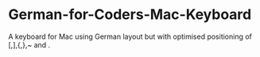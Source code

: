 # German-for-Coders-Mac-Keyboard
A keyboard for Mac using German layout but with optimised positioning of [,],{,},~ and \.
